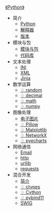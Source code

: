 [《Python》](index.md)

- 简介
  - [Python](简介/Python.md)
  - [解释器](简介/解释器.md)
  - [版本](简介/版本.md)
- 模块与包
  - [模块与包](模块与包/模块与包.md)
  - [代码库](模块与包/代码库.md)
- 文本处理
  - [INI](文本处理/INI.md)
  - [XML](文本处理/XML.md)
  - [Jinja](文本处理/Jinja.md)
- 数学运算
  - [♢ random](数学运算/random.md)
  - [♢ decimal](数学运算/decimal.md)
  - [♢ math](数学运算/math.md)
  - [♢ numpy](数学运算/numpy.md)
- 图像处理
  - [电子图片](图像处理/电子图片.md)
  - [♢ Pillow](图像处理/Pillow.md)
  - [♢ Matplotlib](图像处理/Matplotlib.md)
  - [♢ NetworkX](图像处理/NetworkX.md)
  - [♢ pyecharts](图像处理/pyecharts.md)
- 网络通信
  - [Email](网络通信/Email.md)
  - [http](网络通信/http.md)
  - [urllib](网络通信/urllib.md)
  - [requests](网络通信/requests.md)
- 混合开发
  - [简介](混合开发/简介.md)
  - [♢ ctypes](混合开发/ctypes.md)
  - [♢ Cython](混合开发/Cython.md)
  - [♢ pybind11](混合开发/pybind11.md)
  - [SWIG](混合开发/SWIG.md)

